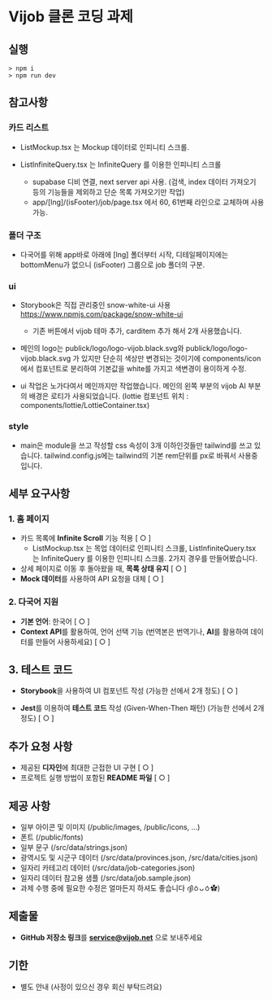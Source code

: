 # Vijob 클론 코딩 과제

## 실행
```node
> npm i
> npm run dev
```

## 참고사항
### 카드 리스트
- ListMockup.tsx 는 Mockup 데이터로 인피니티 스크롤.

- ListInfiniteQuery.tsx 는 InfiniteQuery 를 이용한 인피니티 스크롤
  - supabase 디비 연결, next server api 사용. (검색, index 데이터 가져오기 등의 기능들을 제외하고 단순 목록 가져오기만 작업)
  - app/[lng]/(isFooter)/job/page.tsx 에서 60, 61번째 라인으로 교체하며 사용가능.

### 폴더 구조
- 다국어를 위해 app바로 아래에 [lng] 폴더부터 시작, 디테일페이지에는 bottomMenu가 없으니 (isFooter) 그룹으로 job 폴더의 구분.

### ui
- Storybook은 직접 관리중인 snow-white-ui 사용 https://www.npmjs.com/package/snow-white-ui
  - 기존 버튼에서 vijob 테마 추가, carditem 추가 해서 2개 사용했습니다. 

- 메인의 logo는 publick/logo/logo-vijob.black.svg와 publick/logo/logo-vijob.black.svg 가 있지만 단순히 색상만 변경되는 것이기에 components/icon 에서 컴포넌트로 분리하여 기본값을 white를 가지고 색변경이 용이하게 수정.

- ui 작업은 노가다여서 메인까지만 작업했습니다. 메인의 왼쪽 부분의 vijob AI 부분의 배경은 로티가 사용되었습니다. (lottie 컴포넌트 위치 : components/lottie/LottieContainer.tsx)



### style
- main은 module을 쓰고 작성할 css 속성이 3개 이하인것들만 tailwind를 쓰고 있습니다.
tailwind.config.js에는 tailwind의 기본 rem단위를 px로 바꿔서 사용중입니다. 

## 세부 요구사항
### 1. 홈 페이지
- 카드 목록에 **Infinite Scroll** 기능 적용 [ ○ ]
  - ListMockup.tsx 는 목업 데이터로 인피니티 스크롤, ListInfiniteQuery.tsx 는 InfiniteQuery 를 이용한 인피니티 스크롤. 2가지 경우를 만들어봤습니다. 
- 상세 페이지로 이동 후 돌아왔을 때, **목록 상태 유지** [ ○ ]
- **Mock 데이터**를 사용하여 API 요청을 대체 [ ○ ]

### 2. 다국어 지원

- **기본 언어**: 한국어 [ ○ ]
- **Context API**를 활용하여, 언어 선택 기능 (번역본은 번역기나, **AI**를 활용하여 데이터를 만들어 사용하세요) [ ○ ]

## 3. 테스트 코드

- **Storybook**을 사용하여 UI 컴포넌트 작성 (가능한 선에서 2개 정도) [ ○ ]
  
- **Jest**를 이용하여 **테스트 코드** 작성 (Given-When-Then 패턴) (가능한 선에서 2개 정도) [ ○ ]

## 추가 요청 사항

- 제공된 **디자인**에 최대한 근접한 UI 구현 [ ○ ]
- 프로젝트 실행 방법이 포함된 **README 파일** [ ○ ]

## 제공 사항

- 일부 아이콘 및 이미지 (/public/images, /public/icons, ...)
- 폰트 (/public/fonts)
- 일부 문구 (/src/data/strings.json)
- 광역시도 및 시군구 데이터 (/src/data/provinces.json, /src/data/cities.json)
- 일자리 카테고리 데이터 (/src/data/job-categories.json)
- 일자리 데이터 참고용 샘플 (/src/data/job.sample.json)
- 과제 수행 중에 필요한 수정은 얼마든지 하셔도 좋습니다 ദ്ദിㆁᴗㆁ✿)

## 제출물

- **GitHub 저장소 링크**를 **service@vijob.net** 으로 보내주세요

## 기한

- 별도 안내 (사정이 있으신 경우 회신 부탁드려요)
